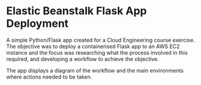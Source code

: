 # Elastic Beanstalk Flask App Deployment

A simple Python/Flask app created for a Cloud Engineering course exercise. The objective was to deploy a containerised Flask app to an AWS EC2 instance and the focus was researching what the process involved in this required, and developing a workflow to achieve the objective. 

The app displays a diagram of the workflow and the main environments where actions needed to be taken. 
